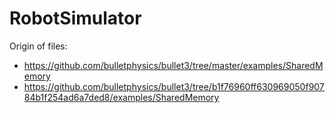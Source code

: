 # RobotSimulator

Origin of files:

- <https://github.com/bulletphysics/bullet3/tree/master/examples/SharedMemory>
- <https://github.com/bulletphysics/bullet3/tree/b1f76960ff630969050f90784b1f254ad6a7ded8/examples/SharedMemory>
